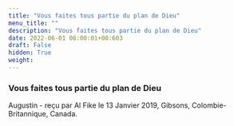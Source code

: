 ```yaml
---
title: "Vous faites tous partie du plan de Dieu"
menu_title: ""
description: "Vous faites tous partie du plan de Dieu"
date: 2022-06-01 06:00:01+00:603
draft: False
hidden: True
weight:
---
```

### Vous faites tous partie du plan de Dieu

Augustin - reçu par Al Fike le 13 Janvier 2019, Gibsons, Colombie-Britannique, Canada.



